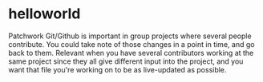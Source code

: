 # helloworld
Patchwork
Git/Github is important in group projects where several people contribute.
You could take note of those changes in a point in time, and go back to them.
Relevant when you have several contributors working at the same project since they all give different input into the project,
and you want that file you're working on to be as live-updated as possible.